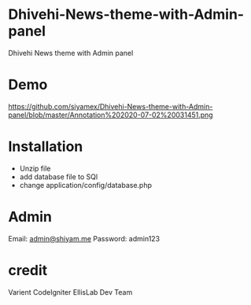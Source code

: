 # Dhivehi-News-theme-with-Admin-panel
Dhivehi News theme with Admin panel

# Demo
https://github.com/siyamex/Dhivehi-News-theme-with-Admin-panel/blob/master/Annotation%202020-07-02%20031451.png


# Installation
- Unzip file
- add database file to SQl
- change application/config/database.php

# Admin
Email: admin@shiyam.me 
Password: admin123

# credit
Varient
CodeIgniter
EllisLab Dev Team
